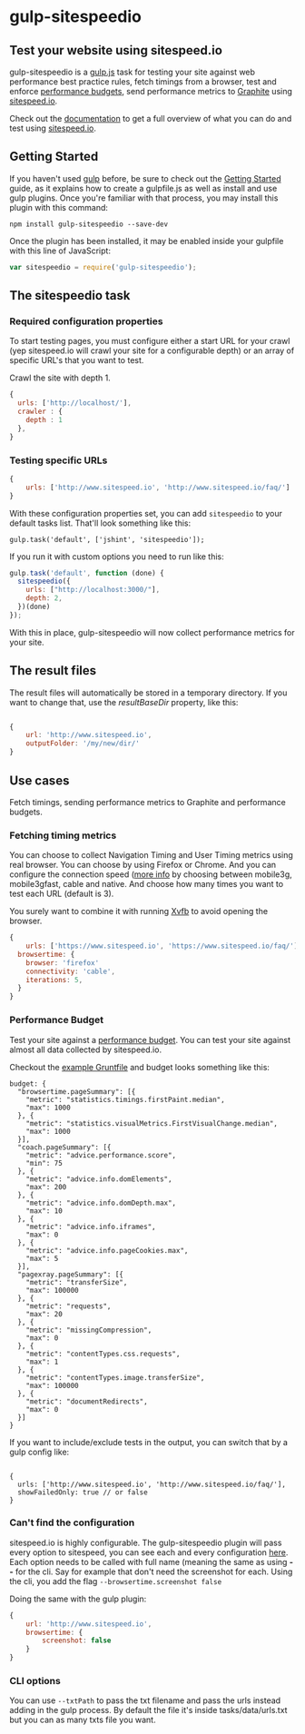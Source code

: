 # gulp-sitespeedio

## Test your website using sitespeed.io

gulp-sitespeedio is a [gulp.js](https://github.com/gulpjs/gulp) task for testing your site against web performance best practice rules, fetch timings from a browser, test and enforce [performance budgets](#performance-budget), send performance metrics to [Graphite](http://graphite.wikidot.com/) using [sitespeed.io](http://www.sitespeed.io).

Check out the [documentation](http://www.sitespeed.io/documentation/) to get a full overview of what you can do and test using [sitespeed.io](http://www.sitespeed.io).

## Getting Started

If you haven't used [gulp](http://gulpjs.com/) before, be sure to check out the [Getting Started](https://github.com/gulpjs/gulp/blob/master/docs/getting-started.md) guide, as it explains how to create a gulpfile.js as well as install and use gulp plugins. Once you're familiar with that process, you may install this plugin with this command:

```shell
npm install gulp-sitespeedio --save-dev
```

Once the plugin has been installed, it may be enabled inside your gulpfile with this line of JavaScript:

```js
var sitespeedio = require('gulp-sitespeedio');
```

## The sitespeedio task

### Required configuration properties

To start testing pages, you must configure either a start URL for your crawl (yep sitespeed.io will crawl your site for a configurable depth) or an array of specific URL's that you want to test.

Crawl the site with depth 1.
```javascript
{
  urls: ['http://localhost/'],
  crawler : {
    depth : 1
  },
}
```

### Testing specific URLs
```javascript
{
	urls: ['http://www.sitespeed.io', 'http://www.sitespeed.io/faq/']
}
```

With these configuration properties set, you can add `sitespeedio` to your default tasks list. That'll look something like this:

    gulp.task('default', ['jshint', 'sitespeedio']);

If you run it with custom options you need to run like this:

```javascript
gulp.task('default', function (done) {
  sitespeedio({
    urls: ["http://localhost:3000/"],
    depth: 2,
  })(done)
});
```

With this in place, gulp-sitespeedio will now collect performance metrics for your site.

## The result files
The result files will automatically be stored in a temporary directory. If you want to change that, use
the *resultBaseDir* property, like this:

```javascript

{
	url: 'http://www.sitespeed.io',
	outputFolder: '/my/new/dir/'
}
```

## Use cases
Fetch timings, sending performance metrics to Graphite and performance budgets.

### Fetching timing metrics

You can choose to collect Navigation Timing and User Timing metrics using real browser. You can choose by using Firefox or Chrome. And you can configure the connection speed ([more info](http://www.sitespeed.io/documentation/#connectionspeed) by choosing between mobile3g, mobile3gfast, cable and native. And choose how many times you want to test each URL (default is 3).

You surely want to combine it with running [Xvfb](https://gist.github.com/nwinkler/f0928740e7ae0e7477dd) to avoid opening the browser.

```javascript
{
	urls: ['https://www.sitespeed.io', 'https://www.sitespeed.io/faq/'],
  browsertime: {
    browser: 'firefox'
   	connectivity: 'cable',
  	iterations: 5,
  }
}
```

### Performance Budget
Test your site against a [performance budget](http://timkadlec.com/2013/01/setting-a-performance-budget/). You can test your site against almost all data collected by sitespeed.io.

Checkout the [example Gruntfile]() and budget looks something like this:

```
budget: {
  "browsertime.pageSummary": [{
    "metric": "statistics.timings.firstPaint.median",
    "max": 1000
  }, {
    "metric": "statistics.visualMetrics.FirstVisualChange.median",
    "max": 1000
  }],
  "coach.pageSummary": [{
    "metric": "advice.performance.score",
    "min": 75
  }, {
    "metric": "advice.info.domElements",
    "max": 200
  }, {
    "metric": "advice.info.domDepth.max",
    "max": 10
  }, {
    "metric": "advice.info.iframes",
    "max": 0
  }, {
    "metric": "advice.info.pageCookies.max",
    "max": 5
  }],
  "pagexray.pageSummary": [{
    "metric": "transferSize",
    "max": 100000
  }, {
    "metric": "requests",
    "max": 20
  }, {
    "metric": "missingCompression",
    "max": 0
  }, {
    "metric": "contentTypes.css.requests",
    "max": 1
  }, {
    "metric": "contentTypes.image.transferSize",
    "max": 100000
  }, {
    "metric": "documentRedirects",
    "max": 0
  }]
}
```

If you want to include/exclude tests in the output, you can switch that by a gulp config like:

```

{
  urls: ['http://www.sitespeed.io', 'http://www.sitespeed.io/faq/'],
  showFailedOnly: true // or false
}
```


### Can't find the configuration

sitespeed.io is highly configurable. The gulp-sitespeedio plugin will pass every option to sitespeed, you can see each and every configuration [here](). Each option needs to be called with full name (meaning the same as using **--** for the cli. Say for example that don't need the screenshot for each. Using the cli, you add the flag <code>--browsertime.screenshot false</code>

Doing the same with the gulp plugin:
```javascript
{
	url: 'http://www.sitespeed.io',
	browsertime: {
        screenshot: false
    }
}
```

### CLI options

You can use `--txtPath` to pass the txt filename and pass the urls instead adding in the gulp process. By default the file it's inside tasks/data/urls.txt but you can as many txts file you want.
